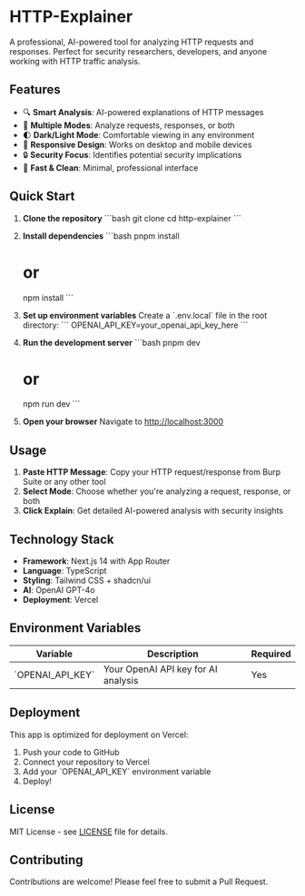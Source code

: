 # HTTP-Explainer

A professional, AI-powered tool for analyzing HTTP requests and responses. Perfect for security researchers, developers, and anyone working with HTTP traffic analysis.

## Features

- 🔍 **Smart Analysis**: AI-powered explanations of HTTP messages
- 🎯 **Multiple Modes**: Analyze requests, responses, or both
- 🌓 **Dark/Light Mode**: Comfortable viewing in any environment
- 📱 **Responsive Design**: Works on desktop and mobile devices
- 🔒 **Security Focus**: Identifies potential security implications
- 🚀 **Fast & Clean**: Minimal, professional interface

## Quick Start

1. **Clone the repository**
   \`\`\`bash
   git clone <repository-url>
   cd http-explainer
   \`\`\`

2. **Install dependencies**
   \`\`\`bash
   pnpm install
   # or
   npm install
   \`\`\`

3. **Set up environment variables**
   Create a \`.env.local\` file in the root directory:
   \`\`\`
   OPENAI_API_KEY=your_openai_api_key_here
   \`\`\`

4. **Run the development server**
   \`\`\`bash
   pnpm dev
   # or
   npm run dev
   \`\`\`

5. **Open your browser**
   Navigate to [http://localhost:3000](http://localhost:3000)

## Usage

1. **Paste HTTP Message**: Copy your HTTP request/response from Burp Suite or any other tool
2. **Select Mode**: Choose whether you're analyzing a request, response, or both
3. **Click Explain**: Get detailed AI-powered analysis with security insights

## Technology Stack

- **Framework**: Next.js 14 with App Router
- **Language**: TypeScript
- **Styling**: Tailwind CSS + shadcn/ui
- **AI**: OpenAI GPT-4o
- **Deployment**: Vercel

## Environment Variables

| Variable | Description | Required |
|----------|-------------|----------|
| \`OPENAI_API_KEY\` | Your OpenAI API key for AI analysis | Yes |

## Deployment

This app is optimized for deployment on Vercel:

1. Push your code to GitHub
2. Connect your repository to Vercel
3. Add your \`OPENAI_API_KEY\` environment variable
4. Deploy!

## License

MIT License - see [LICENSE](LICENSE) file for details.

## Contributing

Contributions are welcome! Please feel free to submit a Pull Request.

